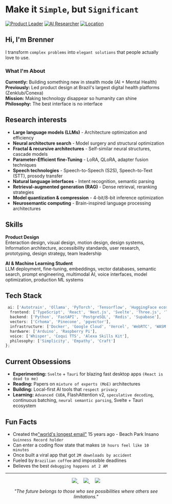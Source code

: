 # Make it `Simple`, but `Significant`
[![Product Leader](https://img.shields.io/badge/🚀-Product%20Leader%20|%2022%2B%20years-blue.svg)](https://linkedin.com/in/brennercruvinel)
[![AI Researcher](https://img.shields.io/badge/🧠-AI%20Researcher%20|Neurosemantic-purple.svg)](https://brennercruvinel.com)
[![Location](https://img.shields.io/badge/📍-São%20Paulo%2C%20Brazil-red.svg)](https://maps.app.goo.gl/saopaulo)
## Hi, I'm Brenner

I transform `complex problems` into `elegant solutions` that people actually love to use.

### What I'm About

**Currently:** Building something new in stealth mode (AI + Mental Health)  
**Previously:** Led product design at Brazil's largest digital health platforms (Zenklub/Conexa)  
**Mission:** Making technology disappear so humanity can shine  
**Philosophy:** The best interface is no interface  

## Research interests

* **Large language models (LLMs)** - Architecture optimization and efficiency
* **Neural architecture search** - Model surgery and structural optimization
* **Fractal & recursive architectures** - Self-similar neural structures, cascade models
* **Parameter-Efficient fine-Tuning** - LoRA, QLoRA, adapter fusion techniques
* **Speech technologies** - Speech-to-Speech (S2S), Speech-to-Text (STT), prosody transfer
* **Natural language interfaces** - Intent recognition, semantic parsing
* **Retrieval-augmented generation (RAG)** - Dense retrieval, reranking strategies
* **Model quantization & compression** - 4-bit/8-bit inference optimization
* **Neurosemantic computing** - Brain-inspired language processing architectures

## Skills

**Product Design**  
Enteraction design, visual design, motion design, design systems, Information architecture, accessibility standards, user research, prototyping, design strategy, team leadership

**AI & Machine Learning Student**  
LLM deployment, fine-tuning, embeddings, vector databases, semantic search, prompt engineering, multimodal AI, voice interfaces, model optimization, production ML systems

## Tech Stack

```typescript
 ai: ['Autotrain', 'Ollama', 'PyTorch', 'Tensorflow', 'HuggingFace ecosystem', 'LangChain','Claude CLI','LM Studio'],
  frontend: ['TypeScript', 'React', 'Next.js', 'Svelte', 'Three.js', 'Tailwind', 'WebGPU', 'GLSL'],
  backend: ['Python', 'FastAPI', 'PostgreSQL', 'Redis', 'Supabase'],
  vectors: ['Crhoma', 'Pinecone', 'pgvector'],
  infrastructure: ['Docker', 'Google Cloud', 'Vercel', 'WebRTC', 'WASM'],
  hardware: ['Arduino', 'Raspberry Pi'],
  voice: ['Whisper', 'Coqui TTS', 'Alexa Skills Kit'],
  philosophy: ['Simplicity', 'Empathy', 'Craft']
};
```


## Current Obsessions

- **Experimenting:** `Svelte` + `Tauri` for blazing fast desktop apps `(React is dead to me)`
- **Reading:** Papers on `mixture of experts (MoE)` architectures
- **Building:** Local-first AI tools that `respect privacy`
- **Learning:** `Advanced CUDA`, FlashAttention v2, `speculative decoding`, continuous batching, `neural semantic parsing`, Svelte + Tauri ecosystem

## Fun Facts

- Created the["world's longest email"](https://www.meioemensagem.com.br/comunicacao/acao-do-beach-park-propoe-emocao-real) 15 years ago - Beach Park Insano `Guinness Record holder`
- Can enter a coding flow state that makes `10 hours feel like 10 minutes`
- Once built a viral app that got `2M downloads by accident`
- Fueled by `Brazilian coffee` and impossible deadlines
- Believes the best `debugging happens at 2 AM`

---

<p align="center">
  <a href="https://linkedin.com/in/brennercruvinel">
    <img src="https://img.shields.io/badge/LinkedIn-0077B5.svg" />
  </a>
  &nbsp;&nbsp;&nbsp;
  <a href="https://instagram.com/brennercruvinel">
    <img src="https://img.shields.io/badge/Instagram-E4405F.svg" />
  </a>
  &nbsp;&nbsp;&nbsp;
  <a href="https://twitter.com/brennercruvinel">
    <img src="https://img.shields.io/badge/Twitter-1DA1F2.svg" />
  </a>
</p>
<p align="center">
  <i>"The future belongs to those who see possibilities where others see limitations."</i>
</p>
